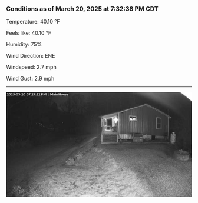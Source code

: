 ### Conditions as of March 20, 2025 at 7:32:38 PM CDT 

Temperature: 40.10 &deg;F

Feels like: 40.10 &deg;F

Humidity: 75%

Wind Direction: ENE

Windspeed: 2.7 mph

Wind Gust: 2.9 mph

---

<img src="./images/latest.jpeg"/>

